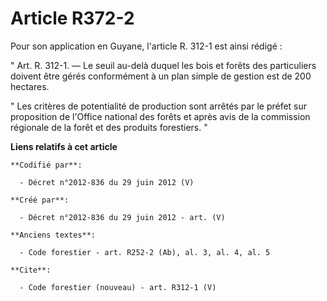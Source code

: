 # Article R372-2

Pour son application en Guyane, l'article R. 312-1 est ainsi rédigé : 

" Art. R. 312-1. ― Le seuil au-delà duquel les bois et forêts des particuliers doivent être gérés conformément à un plan
simple de gestion est de 200 hectares. 

" Les critères de potentialité de production sont arrêtés par le préfet sur proposition de l'Office national des forêts et
après avis de la commission régionale de la forêt et des produits forestiers. "

**Liens relatifs à cet article**

	**Codifié par**:

	  - Décret n°2012-836 du 29 juin 2012 (V)

	**Créé par**:

	  - Décret n°2012-836 du 29 juin 2012 - art. (V)

	**Anciens textes**:

	  - Code forestier - art. R252-2 (Ab), al. 3, al. 4, al. 5

	**Cite**:

	  - Code forestier (nouveau) - art. R312-1 (V)
